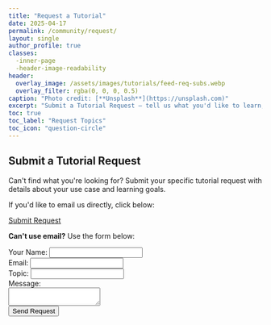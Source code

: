 ```yaml
---
title: "Request a Tutorial"
date: 2025-04-17
permalink: /community/request/
layout: single
author_profile: true
classes:
  -inner-page
  -header-image-readability
header:
  overlay_image: /assets/images/tutorials/feed-req-subs.webp
  overlay_filter: rgba(0, 0, 0, 0.5)
caption: "Photo credit: [**Unsplash**](https://unsplash.com)"
excerpt: "Submit a Tutorial Request — tell us what you'd like to learn, and we’ll craft tutorials tailored to your needs and interests."
toc: true
toc_label: "Request Topics"
toc_icon: "question-circle"
---
```



## Submit a Tutorial Request

Can't find what you're looking for? Submit your specific tutorial request with details about your use case and learning goals.

<p>If you'd like to email us directly, click below:</p>
<a href="mailto:requests@modelphysmat.com?subject=Tutorial%20Request&body=Hello%20Team%2C%0A%0AI'd%20like%20to%20request%20a%20tutorial%20on%20the%20following%20topic%3A%0A%0ATutorial%20Title%3A%20%5BSuggested%20title%5D%0A%0ADifficulty%20Level%3A%20%5BBeginner%2FIntermediate%2FAdvanced%5D%0A%0ADescription%3A%0A%5BPlease%20describe%20what%20you'd%20like%20to%20learn%20and%20why%20it%20would%20be%20valuable%5D%0A%0AThank%20you%2C%0A%5BYour%20Name%5D" class="email-button"><span class="white-text">Submit Request</span></a>

<p><strong>Can't use email?</strong> Use the form below:</p>
<!-- Insert contact form here -->

<form action="https://formspree.io/f/mjkykaqp" method="POST">
  <label>Your Name: <input type="text" name="name" required></label><br>
  <label>Email: <input type="email" name="_replyto" required></label><br>
  <label>Topic: <input type="text" name="topic" required></label><br>
  <label>Message:<br><textarea name="message" required></textarea></label><br>
  <button type="submit">Send Request</button>
</form>
